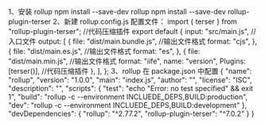 1、安装 rollup
npm install --save-dev rollup
npm install --save-dev rollup-plugin-terser
2、新建 rollup.config.js 配置文件：
import { terser } from "rollup-plugin-terser"; //代码压缩插件
export default {
input: "src/main.js", //入口文件
output: [
{
file: "dist/main.bundle.js", //输出文件格式
format: "cjs",
},
{
file: "dist/main.es.js", //输出文件格式
format: "es",
},
{
file: "dist/main.min.js", //输出文件格式
format: "iife",
name: "version",
Plugins: [terser()], //代码压缩插件
},
],
};
3、rollup 在 package.json 中配置
{
"name": "rollup",
"version": "1.0.0",
"main": "index.js",
"author": "",
"license": "ISC",
"description": "",
"scripts": {
"test": "echo \"Error: no test specified\" && exit 1",
"build": "rollup -c --environment INCLUEDE_DEPS,BUILD:production",
"dev": "rollup -c --environment INCLUEDE_DEPS,BUILD:development"
},
"devDependencies": {
"rollup": "^2.77.2",
"rollup-plugin-terser": "^7.0.2"
}
}
